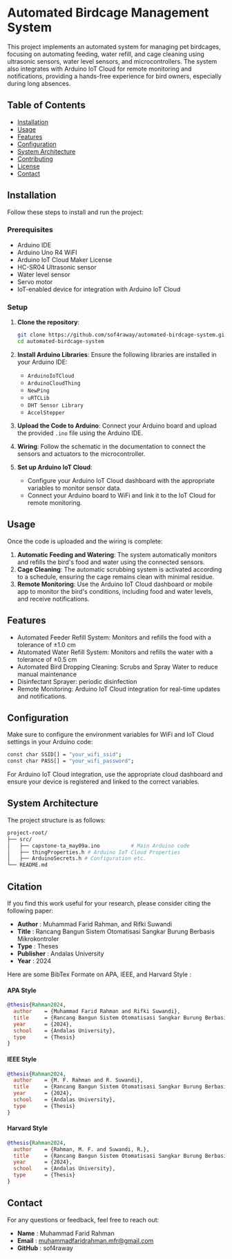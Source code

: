 # Automated Birdcage Management System

This project implements an automated system for managing pet birdcages, focusing on automating feeding, water refill, and cage cleaning using ultrasonic sensors, water level sensors, and microcontrollers. The system also integrates with Arduino IoT Cloud for remote monitoring and notifications, providing a hands-free experience for bird owners, especially during long absences.

## Table of Contents
- [Installation](#installation)
- [Usage](#usage)
- [Features](#features)
- [Configuration](#configuration)
- [System Architecture](#system-architecture)
- [Contributing](#contributing)
- [License](#license)
- [Contact](#contact)

## Installation

Follow these steps to install and run the project:

### Prerequisites
- Arduino IDE
- Arduino Uno R4 WiFI
- Arduino IoT Cloud Maker License
- HC-SR04 Ultrasonic sensor
- Water level sensor
- Servo motor
- IoT-enabled device for integration with Arduino IoT Cloud

### Setup

1. **Clone the repository**:
    ```bash
    git clone https://github.com/sof4raway/automated-birdcage-system.git
    cd automated-birdcage-system
    ```

2. **Install Arduino Libraries**:
   Ensure the following libraries are installed in your Arduino IDE:
   - `ArduinoIoTCloud`
   - `ArduinoCloudThing`
   - `NewPing`
   - `uRTCLib`
   - `DHT Sensor Library`
   - `AccelStepper`

3. **Upload the Code to Arduino**:
   Connect your Arduino board and upload the provided `.ino` file using the Arduino IDE.

4. **Wiring**:
   Follow the schematic in the documentation to connect the sensors and actuators to the microcontroller.

5. **Set up Arduino IoT Cloud**:
   - Configure your Arduino IoT Cloud dashboard with the appropriate variables to monitor sensor data.
   - Connect your Arduino board to WiFi and link it to the IoT Cloud for remote monitoring.

## Usage

Once the code is uploaded and the wiring is complete:

1. **Automatic Feeding and Watering**: The system automatically monitors and refills the bird's food and water using the connected sensors.
2. **Cage Cleaning**: The automatic scrubbing system is activated according to a schedule, ensuring the cage remains clean with minimal residue.
3. **Remote Monitoring**: Use the Arduino IoT Cloud dashboard or mobile app to monitor the bird's conditions, including food and water levels, and receive notifications.

## Features
- Automated Feeder Refill System: Monitors and refills the food with a tolerance of ±1.0 cm
- Atutomated Water Refill System: Monitors and refills the water with a tolerance of ±0.5 cm
- Automated Bird Dropping Cleaning: Scrubs and Spray Water to reduce manual maintenance
- Disinfectant Sprayer: periodic disinfection
- Remote Monitoring: Arduino IoT Cloud integration for real-time updates and notifications.

## Configuration
Make sure to configure the environment variables for WiFi and IoT Cloud settings in your Arduino code:

```bash
const char SSID[] = "your_wifi_ssid";
const char PASS[] = "your_wifi_password";
```
For Arduino IoT Cloud integration, use the appropriate cloud dashboard and ensure your device is registered and linked to the correct variables.

## System Architecture
The project structure is as follows:
``` bash
project-root/
├── src/
│   ├── capstone-ta_may09a.ino          # Main Arduino code
│   ├── thingProperties.h # Arduino IoT Cloud Properties
│   ├── ArduinoSecrets.h # Configuration etc.
└── README.md
```

## Citation
If you find this work useful for your research, please consider citing the following paper:

- **Author** : Muhammad Farid Rahman, and Rifki Suwandi
- **Title** : Rancang Bangun Sistem Otomatisasi Sangkar Burung Berbasis Mikrokontroler
- **Type** : Theses
- **Publisher** : Andalas University
- **Year** : 2024

Here are some BibTex Formate on APA, IEEE, and Harvard Style :
#### APA Style
```bibtex
@thesis{Rahman2024,
  author    = {Muhammad Farid Rahman and Rifki Suwandi},
  title     = {Rancang Bangun Sistem Otomatisasi Sangkar Burung Berbasis Mikrokontroler},
  year      = {2024},
  school    = {Andalas University},
  type      = {Thesis}
}
```

#### IEEE Style
```bibtex
@thesis{Rahman2024,
  author    = {M. F. Rahman and R. Suwandi},
  title     = {Rancang Bangun Sistem Otomatisasi Sangkar Burung Berbasis Mikrokontroler},
  year      = {2024},
  school    = {Andalas University},
  type      = {Thesis}
}
```
#### Harvard Style
```bibtex
@thesis{Rahman2024,
  author    = {Rahman, M. F. and Suwandi, R.},
  title     = {Rancang Bangun Sistem Otomatisasi Sangkar Burung Berbasis Mikrokontroler},
  year      = {2024},
  school    = {Andalas University},
  type      = {Thesis}
}
```

## Contact 
For any questions or feedback, feel free to reach out:
- **Name** : Muhammad Farid Rahman
- **Email** : muhammadfaridrahman.mfr@gmail.com
- **GitHub** : sof4raway
